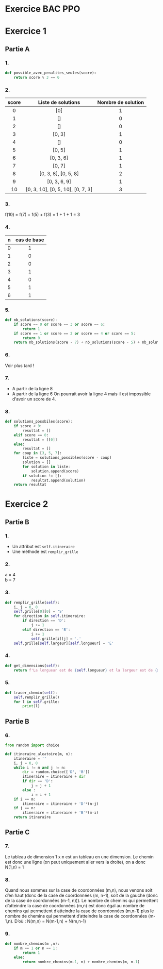 # Exercice BAC PPO

# Exercice 1
## Partie A
### 1.
```python
def possible_avec_penalites_seules(score):
    return score % 3 == 0
```

### 2. 

| score | Liste de solutions | Nombre de solution |
| :---: | :---: | :---: |
|0|[0]|1|
|1|[]|0|
|2|[]|0|
|3|[0, 3]|1| 
|4|[]|0|
|5|[0, 5]|1|
|6|[0, 3, 6]|1|
|7|[0, 7]|1|
|8|[0, 3, 8], [0, 5, 8]|2|
|9|[0, 3, 6, 9]|1|
|10|[0, 3, 10], [0, 5, 10], [0, 7, 3]|3|

### 3.
f(10)   = f(7) + f(5) + f(3) = 1 + 1 + 1 = 3
### 4.
|n|cas de base|
|:---:|:---:|
|0|1|
|1|0|
|2|0|
|3|1|
|4|0|
|5|1|
|6|1|

### 5.
```python
def nb_solutions(score):
    if score == 0 or score == 3 or score == 6:
        return 1
    if score == 1 or score == 2 or score == 4 or score == 5:
        return 0
    return nb_solutions(score - 7) + nb_solutions(score - 5) + nb_solutions(score - 3)

```
### 6.
Voir plus tard !

### 7.
- A partir de la ligne 8 
- A partir de la ligne 6
On pourrait avoir la ligne 4 mais il est impossible d'avoir un score de 4.

### 8.
```python
def solutions_possbiles(score):
    if score < 0:
        resultat = []
    elif score == 0:
        resultat = [[0]]
    else:
        resultat = []
    for coup in [3, 5, 7]:
        liste = solutions_possibles(score - coup)
        solution = []
        for solution in liste:
            solution.append(score)
        if solution != []:
            resultat.append(solution)
    return resultat        
```

# Exercice 2
## Partie B
### 1. 
- Un attribut est ```self.itineraire``` 
- Une méthode est ```remplir_grille```

### 2.
a = 4  
b = 7

### 3.
```python
def remplir_grille(self):
    i, j = 0, 0
    self.grille[0][0] = 'S'
    for direction in self.itineraire:
        if direction == 'D':
            j += 1
        elif direction == 'B':
            i += 1
            self.grille[i][j] = '.'
    self.grille[self.largeur][self.longueur] = 'E'
```

### 4.
```python
def get_dimensions(self):
    return f'La longueur est de {self.longueur} et la largeur est de {self.largeur}
```

### 5.
```python
def tracer_chemin(self):
    self.remplir_grille()
    for l in self.grille:
        print(l)
```

## Partie B

### 6.
```python
from random import choice

def itineraire_aleatoire(m, n):
    itineraire = ''
    i, j = 0, 0
    while i != m and j != n:
        dir = random.choice(['D', 'B'])
        itineraire = itineraire + dir
        if dir == 'D':
            j = j + 1
        else :
            i = i + 1
    if i == m:
        itineraire = itineraire + 'D'*(n-j)
    if j == n:
        itineraire = itineraire + 'B'*(m-i)
    return itineraire
```

## Partie C

### 7.
Le tableau de dimension 1 x n est un tableau en une dimension. Le chemin est donc une ligne (on peut uniquement aller vers la droite), on a donc N(1,n) = 1

### 8.
Quand nous sommes sur la case de coordonnées (m,n), nous venons soit d’en haut (donc de la case de coordonnées (m, n-1), soit de la gauche (donc de la case de coordonnées (m-1, n))). Le nombre de chemins qui permettent d’atteindre la case de coordonnées (m,n) est donc égal au nombre de chemins qui permettent d’atteindre la case de coordonnées (m,n-1) plus le nombre de chemins qui permettent d’atteindre la case de coordonnées (m-1,n).
D’où : N(m,n) = N(m-1,n) + N(m,n-1)

### 9.
```python
def nombre_chemins(m ,n):
    if m == 1 or n == 1:
        return 1
    else:
        return nombre_chemins(m-1, n) + nombre_chemins(m, n-1)
```